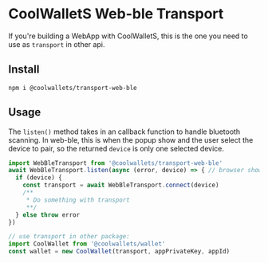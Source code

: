 # CoolWalletS Web-ble Transport

If you're building a WebApp with CoolWalletS, this is the one you need to use as `transport` in other api.

## Install

```shell
npm i @coolwallets/transport-web-ble
```

## Usage

The `listen()` method takes in an callback function to handle bluetooth scanning.
In web-ble, this is when the popup show and the user select the device to pair, so the returned `device` is only one selected device.

```javascript
import WebBleTransport from '@coolwallets/transport-web-ble'
await WebBleTransport.listen(async (error, device) => { // browser shows popup
  if (device) {
    const transport = await WebBleTransport.connect(device)
    /**
     * Do something with transport
     **/
  } else throw error
})

// use transport in other package:
import CoolWallet from '@coolwallets/wallet'
const wallet = new CoolWallet(transport, appPrivateKey, appId)
```
